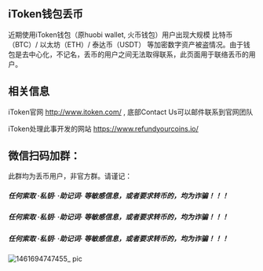 ## iToken钱包丢币
近期使用iToken钱包（原huobi wallet, 火币钱包）用户出现大规模 比特币（BTC）/ 以太坊（ETH）/ 泰达币（USDT） 等加密数字资产被盗情况。由于钱包是去中心化，不记名，丢币的用户之间无法取得联系，此页面用于联络丢币的用户。

## 相关信息
iToken官网 http://www.itoken.com/ , 底部Contact Us可以邮件联系到官网团队

iToken处理此事开发的网站  https://www.refundyourcoins.io/

## 微信扫码加群：
此群均为丢币用户，非官方群。请谨记：
##### 任何索取 ·私钥· ·助记词· 等敏感信息，或者要求转币的，均为诈骗！！！ 

##### 任何索取 ·私钥· ·助记词· 等敏感信息，或者要求转币的，均为诈骗！！！ 

##### 任何索取 ·私钥· ·助记词· 等敏感信息，或者要求转币的，均为诈骗！！！ 

![1461694747455_ pic](https://github.com/xbkp/itoken-lose-coin/assets/33142421/6bcac422-05d0-4104-b06f-b0d050c74acc)

